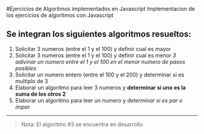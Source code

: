 #Ejercicios de Algoritmos implementados en Javascript
Implementacion de los ejercicios de algoritmos con Javascript

## Se integran los siguientes algoritmos resueltos:
1. Solicitar 3 numeros (entre el 1 y el 100) y definir cual es mayor
2. Solicitar 3 numeros (entre el 1 y el 100) y definir cual es menor
_3 adivinar un numero entre el 1 y el 100 en el menor numero de pasos posibles_
4. Solicitar un numero entero (entre el 100 y el 200) y determinar si es multiplo de 3
5. Elaborar un algoritmo para leer 3 numeros y **determinar si uno es la suma de los otros 2**
6. Elaborar un algoritmo para leer un numero y *determinar si es par o impar*

---

> Nota: El algoritmo #3 se encuentra en desarrollo
